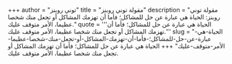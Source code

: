+++
author = "توني روبنز"
title = "مقولة توني روبنز"
description = "مقولة توني روبنز: الحياة هي عبارة عن حل للمشاكل؛ فأما أن تهزمك المشاكل أو تجعل منك شخصا عظيما، الأمر متوقف عليك."
quote = '''الحياة هي عبارة عن حل للمشاكل؛ فأما أن تهزمك المشاكل أو تجعل منك شخصا عظيما، الأمر متوقف عليك.''' 
slug = "الحياة-هي-عبارة-عن-حل-للمشاكل؛-فأما-أن-تهزمك-المشاكل-أو-تجعل-منك-شخصا-عظيما-الأمر-متوقف-عليك"
+++
الحياة هي عبارة عن حل للمشاكل؛ فأما أن تهزمك المشاكل أو تجعل منك شخصا عظيما، الأمر متوقف عليك.

